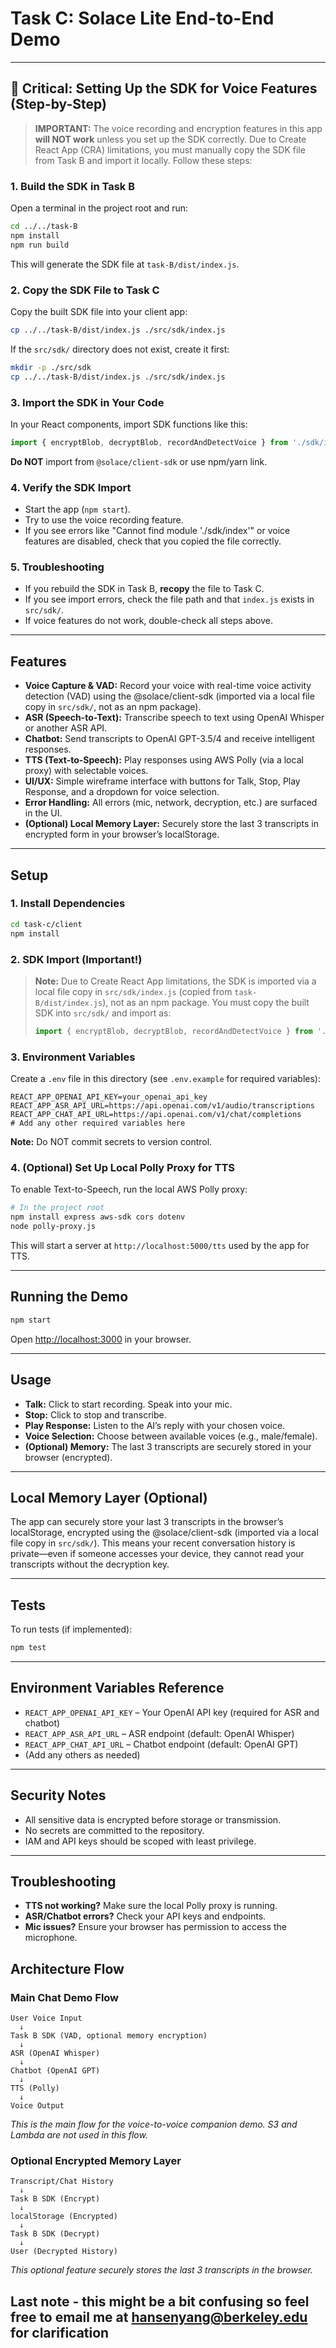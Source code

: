 # Task C: Solace Lite End-to-End Demo

---

## 🚨 Critical: Setting Up the SDK for Voice Features (Step-by-Step)

> **IMPORTANT:** The voice recording and encryption features in this app **will NOT work** unless you set up the SDK correctly. Due to Create React App (CRA) limitations, you must manually copy the SDK file from Task B and import it locally. Follow these steps:

### 1. Build the SDK in Task B

Open a terminal in the project root and run:
```sh
cd ../../task-B
npm install
npm run build
```
This will generate the SDK file at `task-B/dist/index.js`.

### 2. Copy the SDK File to Task C

Copy the built SDK file into your client app:
```sh
cp ../../task-B/dist/index.js ./src/sdk/index.js
```
If the `src/sdk/` directory does not exist, create it first:
```sh
mkdir -p ./src/sdk
cp ../../task-B/dist/index.js ./src/sdk/index.js
```

### 3. Import the SDK in Your Code

In your React components, import SDK functions like this:
```js
import { encryptBlob, decryptBlob, recordAndDetectVoice } from './sdk/index';
```
**Do NOT** import from `@solace/client-sdk` or use npm/yarn link.

### 4. Verify the SDK Import
- Start the app (`npm start`).
- Try to use the voice recording feature.
- If you see errors like "Cannot find module './sdk/index'" or voice features are disabled, check that you copied the file correctly.

### 5. Troubleshooting
- If you rebuild the SDK in Task B, **recopy** the file to Task C.
- If you see import errors, check the file path and that `index.js` exists in `src/sdk/`.
- If voice features do not work, double-check all steps above.

---

## Features

- **Voice Capture & VAD:** Record your voice with real-time voice activity detection (VAD) using the @solace/client-sdk (imported via a local file copy in `src/sdk/`, not as an npm package).
- **ASR (Speech-to-Text):** Transcribe speech to text using OpenAI Whisper or another ASR API.
- **Chatbot:** Send transcripts to OpenAI GPT-3.5/4 and receive intelligent responses.
- **TTS (Text-to-Speech):** Play responses using AWS Polly (via a local proxy) with selectable voices.
- **UI/UX:** Simple wireframe interface with buttons for Talk, Stop, Play Response, and a dropdown for voice selection.
- **Error Handling:** All errors (mic, network, decryption, etc.) are surfaced in the UI.
- **(Optional) Local Memory Layer:** Securely store the last 3 transcripts in encrypted form in your browser’s localStorage.

---

## Setup

### 1. Install Dependencies

```sh
cd task-c/client
npm install
```

### 2. SDK Import (Important!)

> **Note:** Due to Create React App limitations, the SDK is imported via a local file copy in `src/sdk/index.js` (copied from `task-B/dist/index.js`), not as an npm package. You must copy the built SDK into `src/sdk/` and import as:
> ```js
> import { encryptBlob, decryptBlob, recordAndDetectVoice } from './sdk/index';
> ```

### 3. Environment Variables

Create a `.env` file in this directory (see `.env.example` for required variables):

```env
REACT_APP_OPENAI_API_KEY=your_openai_api_key
REACT_APP_ASR_API_URL=https://api.openai.com/v1/audio/transcriptions
REACT_APP_CHAT_API_URL=https://api.openai.com/v1/chat/completions
# Add any other required variables here
```

**Note:** Do NOT commit secrets to version control.

### 4. (Optional) Set Up Local Polly Proxy for TTS

To enable Text-to-Speech, run the local AWS Polly proxy:

```sh
# In the project root
npm install express aws-sdk cors dotenv
node polly-proxy.js
```

This will start a server at `http://localhost:5000/tts` used by the app for TTS.

---

## Running the Demo

```sh
npm start
```

Open [http://localhost:3000](http://localhost:3000) in your browser.

---

## Usage

- **Talk:** Click to start recording. Speak into your mic.
- **Stop:** Click to stop and transcribe.
- **Play Response:** Listen to the AI’s reply with your chosen voice.
- **Voice Selection:** Choose between available voices (e.g., male/female).
- **(Optional) Memory:** The last 3 transcripts are securely stored in your browser (encrypted).

---

## Local Memory Layer (Optional)

The app can securely store your last 3 transcripts in the browser’s localStorage, encrypted using the @solace/client-sdk (imported via a local file copy in `src/sdk/`). This means your recent conversation history is private—even if someone accesses your device, they cannot read your transcripts without the decryption key.

---

## Tests

To run tests (if implemented):

```sh
npm test
```

---

## Environment Variables Reference

- `REACT_APP_OPENAI_API_KEY` – Your OpenAI API key (required for ASR and chatbot)
- `REACT_APP_ASR_API_URL` – ASR endpoint (default: OpenAI Whisper)
- `REACT_APP_CHAT_API_URL` – Chatbot endpoint (default: OpenAI GPT)
- (Add any others as needed)

---

## Security Notes

- All sensitive data is encrypted before storage or transmission.
- No secrets are committed to the repository.
- IAM and API keys should be scoped with least privilege.

---

## Troubleshooting

- **TTS not working?** Make sure the local Polly proxy is running.
- **ASR/Chatbot errors?** Check your API keys and endpoints.
- **Mic issues?** Ensure your browser has permission to access the microphone.

## Architecture Flow

### Main Chat Demo Flow
```
User Voice Input
  ↓
Task B SDK (VAD, optional memory encryption)
  ↓
ASR (OpenAI Whisper)
  ↓
Chatbot (OpenAI GPT)
  ↓
TTS (Polly)
  ↓
Voice Output
```
*This is the main flow for the voice-to-voice companion demo. S3 and Lambda are not used in this flow.*

### Optional Encrypted Memory Layer
```
Transcript/Chat History
  ↓
Task B SDK (Encrypt)
  ↓
localStorage (Encrypted)
  ↓
Task B SDK (Decrypt)
  ↓
User (Decrypted History)
```
*This optional feature securely stores the last 3 transcripts in the browser.*

## Last note - this might be a bit confusing so feel free to email me at hansenyang@berkeley.edu for clarification

